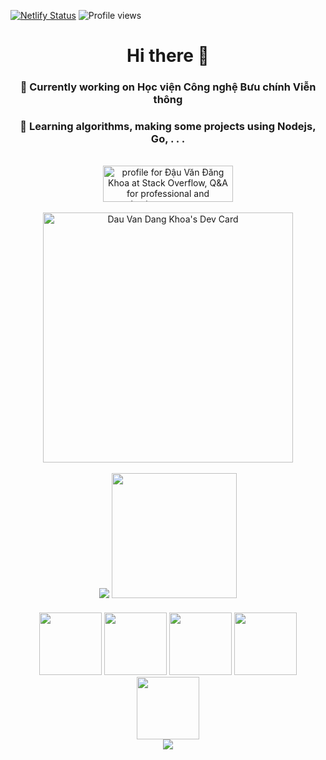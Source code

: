 [![Netlify Status](https://api.netlify.com/api/v1/badges/675c802e-59b1-4587-8efc-71b5bca67561/deploy-status)](https://app.netlify.com/sites/khoakomlem/deploys)
![Profile views](https://komarev.com/ghpvc/?username=khoakomlem)

<h1 align="center">Hi there 👋</h1>
<h3 align="center">🔭 Currently working on Học viện Công nghệ Bưu chính Viễn thông</h3>
<h3 align="center">🌱 Learning algorithms, making some projects using Nodejs, Go, . . .</h3>

<p align="center" style="margin-bottom: 20px">
	<br>
	<a href="https://stackoverflow.com/users/13330500/%c4%90%e1%ba%adu-v%c4%83n-%c4%90%c4%83ng-khoa"><img src="https://stackoverflow.com/users/flair/13330500.png?theme=dark" width="208" height="58" alt="profile for Đậu Văn Đăng Khoa at Stack Overflow, Q&amp;A for professional and enthusiast programmers" title="profile for Đậu Văn Đăng Khoa at Stack Overflow, Q&amp;A for professional and enthusiast programmers"></a><br><br>
	<a href="https://app.daily.dev/khoakomlem"><img src="https://api.daily.dev/devcards/e3bedbe48cc9441aa4c345ef9167cd40.png?r=ew3" width="400" alt="Dau Van Dang Khoa's Dev Card"/></a><br><br>
	<img src="https://github-readme-stats.vercel.app/api?username=khoakomlem&hide=contribs,prs&count_private=true&show_icons=true&theme=dark"></img>
	<img src="https://little.kylerconway.com/images/golang-what.gif" width="200" />
	
</p>
<p align="center" style="margin-bottom: 10px">
	<img src="https://media3.giphy.com/media/ln7z2eWriiQAllfVcn/200w.webp" width="100" />
	<img src="https://i.giphy.com/media/eNAsjO55tPbgaor7ma/200w.webp" width="100" />
	<img src="https://i.giphy.com/media/VgGthkhUvGgOit7Y9i/200.webp" width="100" />
	<img src="https://i.giphy.com/media/KzJkzjggfGN5Py6nkT/200.webp" width="100" />
	<img src="https://i.giphy.com/media/IdyAQJVN2kVPNUrojM/200.webp" width="100" />
	<br>
	<img src="https://camo.githubusercontent.com/936a08778c7e4885053d148c07bbd2339dfbdd80/68747470733a2f2f6665726f73732e6e65742f782f6e6f6465322e676966" />
</p>
